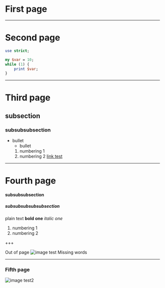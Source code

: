 # First page

---

# Second page

```perl
use strict;

my $var = 10;
while (1) {
    print $var;
}
```

---

# Third page
## subsection
### subsubsubsection

- bullet
    - bullet
    1. numbering 1
    1. numbering 2
[link test](https://google.com)

---

# Fourth page
#### subsubsubsection
##### subsubsubsubsubsection
plain text __bold one__ _italic one_
1. numbering 1
1. numbering 2

+++

Out of page
![image test](./assets/images.jpeg)
Missing words

---
### Fifth page
![image test2](./assets/images.jpeg)
